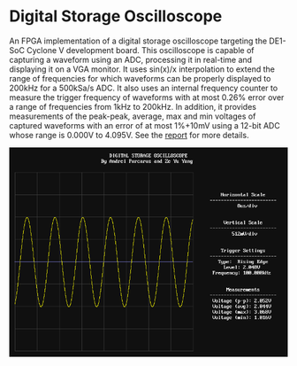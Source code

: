 # Digital Storage Oscilloscope

An FPGA implementation of a digital storage oscilloscope targeting the DE1-SoC Cyclone V development board. This oscilloscope is capable of capturing a waveform using an ADC, processing it in real-time and displaying it on a VGA monitor. It uses sin(x)/x interpolation to extend the range of frequencies for which waveforms can be properly displayed to 200kHz for a 500kSa/s ADC. It also uses an internal frequency counter to measure the trigger frequency of waveforms with at most 0.26% error over a range of frequencies from 1kHz to 200kHz. In addition, it provides measurements of the peak-peak, average, max and min voltages of captured waveforms with an error of at most 1%+10mV using a 12-bit ADC whose range is 0.000V to 4.095V. See the [report](report/final-report/final-report.pdf) for more details.

![oscilloscope](src/test-results/scope_demo_100kHz.png)
